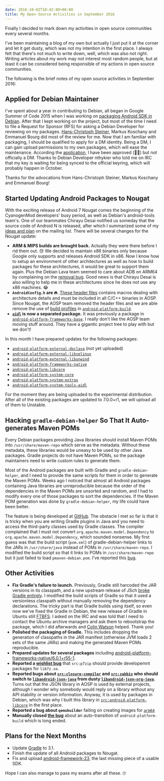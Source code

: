 ```yaml
---
date: 2016-10-02T10:42:00+08:00
title: My Open-Source Activities in September 2016
---
```


Finally I decided to mark down my activities in open source communities every several months.

I've been maintaining a blog of my own but actually I just put it at the corner and let it get dusty, which was not my intention in the first place. I always felt that there's not much to write down, well, which was also not right. Writing articles about my work may not interest most random people, but at least it can be considered being responsible of my actions in open source communities.

The following is the brief notes of my open source activities in September 2016:

## Applied for Debian Maintainer

I've spent about a year in contributing to Debian, all began in Google Summer of Code 2015 when I was working on [packaging Android SDK in Debian](https://wiki.debian.org/SummerOfCode2015/StudentApplications/KaichungYan). After that I kept working on the project, but most of the time I need to file a Request for Sponsor (RFS) for asking a Debian Developer for reviewing on my packages. [Hans-Christoph Steiner](https://wiki.debian.org/HansChristophSteiner), Markus Koschany and Emmanuel Bourg did most of the review for me. Now that I am familiar with packaging, I should be qualified to apply for a DM identity. Being a DM, I can gain upload permissions to my own packages, which will ease the maintenance. According the [application](https://nm.debian.org/process/83), I have been approved (🎉🎊) but not officially a DM. Thanks to Debian Developer nthykier who told me on IRC that my key is waiting for being synced to the official keyring, which will probably happen in October.

Thanks for the advocations from Hans-Christoph Steiner, Markus Koschany and Emmanuel Bourg!

## Started Updating Android Packages to Nougat

With the exciting release of Android 7 Nougat comes the beginning of the CyanogenMod developers' busy period, as well as Debian's android-tools team's. One of our teammates Chirayu Desai notified us someday that the source code of Android N is released, after which I summarized some of my [ideas and plan](https://lists.alioth.debian.org/pipermail/android-tools-devel/2016q3/001740.html) on the mailing list. There will be several changes for the Nougat update:

  * **ARM & MIPS builds are brought back.** Actually they were there before I rid them out. 😓 We decided to maintain x86 binaries only because Google only supports and releases Android SDK in x86. Now I know how to setup an environment of other architectures as well as how to build packages for these architectures, it would be great to support them again. Plus the Debian Lava team seemed to care about ADB on ARM64 by complaining on the [removal bug](https://bugs.debian.org/cgi-bin/bugreport.cgi?bug=817). Good news is that Chirayu Desai is also willing to help me in these architectures since he does not use any x86 machines. 😂
  * **`AndroidConfig.h` are 🔥.** [These header files](https://android.googlesource.com/platform/build/+/android-6.0.1_r68/core/combo/include/arch) contains macros dealing with architecture details and must be included in all C/C++ binaries in AOSP. Since Nougat, the AOSP team removed the header files and we are able remove the use of [build profiles](https://wiki.debian.org/BuildProfileSpec) in [`android-platform-build`](https://tracker.debian.org/pkg/android-platform-build).
  * **[`aidl`](https://tracker.debian.org/pkg/android-platform-system-tools-aidl) is now a separated package.** It was previously a package in [`android-platform-frameworks-base`](https://android.googlesource.com/platform/frameworks/base/+/android-6.0.1_r68/tools/aidl). I really don't like the AOSP team moving stuff around. They have a gigantic project tree to play with but we don't!

In this month I have prepared updates for the following packages:

  * [`android-platform-external-doclava`](https://tracker.debian.org/pkg/android-platform-external-doclava) (not yet uploaded)
  * [`android-platform-external-libselinux`](https://lists.alioth.debian.org/pipermail/android-tools-devel/2016q3/001873.html)
  * [`android-platform-external-libunwind`](https://lists.alioth.debian.org/pipermail/android-tools-devel/2016q3/001883.html)
  * [`android-platform-frameworks-native`](https://tracker.debian.org/news/799608)
  * [`android-platform-libcore`](https://lists.alioth.debian.org/pipermail/android-tools-devel/2016q3/001889.html)
  * [`android-platform-system-core`](https://lists.alioth.debian.org/pipermail/android-tools-devel/2016q3/001896.html)
  * [`android-platform-system-extras`](https://lists.alioth.debian.org/pipermail/android-tools-devel/2016q3/001914.html)
  * [`android-platform-system-tools-aidl`](https://lists.alioth.debian.org/pipermail/android-tools-devel/2016q3/001929.html)

For the moment they are being uploaded to the experimental distribution. After all of the existing packages are updated to 7.0.0+r1, we will upload all of them to Unstable.

## Hacking `gradle-debian-helper` So That It Auto-generates Maven POMs

Every Debian packages providing Java libraries should install Maven POMs into `/usr/share/maven-repo` which serve as the metadata. Without these metadata, these libraries would be uneasy to be used by other Java packages. Gradle projects do not have Maven POMs, so the package maintainers need to write custom rules to generate them.

Most of the Android packages are built with Gradle and `gradle-debian-helper`, and I need to provide the same scripts for them in order to generate the Maven POMs. Weeks ago I noticed that almost all Android packages containing Java libraries are unreproducible because the order of the dependencies in the Maven POMs are unsorted and random, and I had to modify every one of those packages to sort the dependencies. If the Maven POM generation was done by `gradle-debian-helper`, my life could have been better.

The feature is being developed at [GitHub](https://github.com/seamlik/gradle-debian-helper/tree/debian-pom-generation). The obstacle I met so far is that it is tricky when you are writing Gradle plugins in Java and you need to access the third-party classes used by Gradle classes. The compiler complained that I must not convert `org.apache.maven.model.Dependency` to `org.apache.maven.model.Dependency`, which sounded nonsense. My first guess was that the build script (`pom.xml`) of gradle-debian-helper links to the JARs in `/usr/share/java` instead of POMs in `/usr/share/maven-repo`. I modified the build script so that it links to POMs in `/usr/share/maven-repo` but it just failed to load `pmaven-debian.pom`. I've reported this [bug](https://bugs.debian.org/837882).

## Other Activities

  * **Fix Gradle's failure to launch.** Previously, Gradle still harcoded the JAR versions in its classpath, and a new upstream release of JSch [broke Gradle entirely](https://bugs.debian.org/836391). I modified the build scripts of Gradle so that it used a versionless classpath without manually removing the dependency declarations. The tricky part is that Gradle builds using itself, so even now we've fixed the Gradle in Debian, the new release of Gradle in Ubuntu still [FTBFS](https://bugs.launchpad.net/ubuntu/+source/gradle/+bug/1622550). I asked on the IRC and was told that I need to contact the Ubuntu archive managers and ask them to rebootstrap the package, which I did afterwards and [Colin Watson](https://launchpad.net/~cjwatson) helped. Thank you!
  * **Polished the packaging of Gradle.** This includes dropping the generation of classpaths in the JAR manifest (otherwise JVM loads 2 sets of the same JARs) and making the generated Maven POMs reproducible.
  * **Prepared updates for several packages** including [android-platform-frameworks-native/6.0.1+r55-1](https://lists.alioth.debian.org/pipermail/android-tools-devel/2016q3/001749.html).
  * **Reported a [wishlist bug](https://bugs.debian.org/837873)** that `src:p7zip` should provide developemnt packages for `lib7z.so`.
  * **Reported bugs about [`src:closure-compiler`](https://bugs.debian.org/838033) and [`src:zabbix`](https://bugs.debian.org/838034) who should switch to [`libandroid-json-java`](https://packages.debian.org/libandroid-json-java) from dusty [`libandroid-json-org-java`](https://packages.debian.org/libandroid-json-java).** Turns out that the JSON library in AOSP is used by external projects, although I wonder why somebody would reply on a library without any API stability or version information. Anyway, it is used by packages in Debian, which was why I built this library in [`src:android-platform-libcore`](https://tracker.debian.org/pkg/android-platform-libcore) in the first place.
  * **Reported a bug about `qemubuilder`** failing on creating images for [`arm64`](https://bugs.debian.org/838753)
  * **Manually closed [the bug](https://bugs.debian.org/816083)** about an auto-transition of `android-platform-build` which is long ended.

## Plans for the Next Months

  * Update [Gradle](https://tracker.debian.org/pkg/gradle) to 3.1.
  * Finish the update of all Android packages to Nougat.
  * Fix and upload [android-framework-23](https://anonscm.debian.org/cgit/android-tools/android-framework-23.git), the last missing piece of a usable SDK.

Hope I can also manage to pass my exams after all these. 🙄
